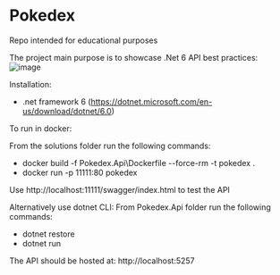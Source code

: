 # Pokedex
Repo intended for educational purposes

The project main purpose is to showcase .Net 6 API best practices: 
![image](https://user-images.githubusercontent.com/1412985/161618557-29399f4f-a629-4980-a6ef-8203cfebab5b.png)

Installation: 
- .net framework 6 (https://dotnet.microsoft.com/en-us/download/dotnet/6.0)

To run in docker:

From the solutions folder run the following commands:
- docker build -f Pokedex.Api\Dockerfile --force-rm -t pokedex .
- docker run -p 11111:80 pokedex

Use http://localhost:11111/swagger/index.html to test the API

Alternatively use dotnet CLI:
From Pokedex.Api folder run the following commands:
- dotnet restore 
- dotnet run

The API should be hosted at: http://localhost:5257
